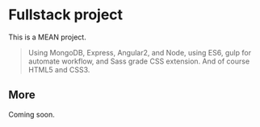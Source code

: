 # Fullstack project
  This is a MEAN project.
> Using MongoDB, Express, Angular2, and Node, using ES6, gulp for automate workflow, and Sass grade CSS extension. And of course HTML5 and CSS3.

## More
  Coming soon.
